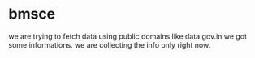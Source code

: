 # bmsce
we are trying to fetch data using public domains like data.gov.in 
we got some informations.
we are collecting the info only right now.
